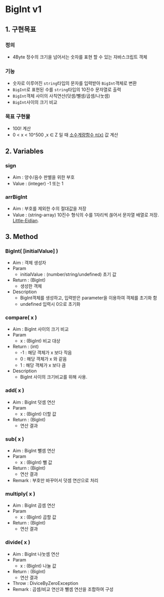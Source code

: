 # BigInt v1

## 1. 구현목표
### 정의
* 4Byte 정수의 크기을 넘어서는 숫자를 표현 할 수 있는 자바스크립트 객체

### 기능
* 숫자로 이루어진 ```string```타입의 문자를 입력받아 ```BigInt```객체로 변환
* ```BigInt```로 표현된 수를 ```string```타입의 10진수 문자열로 출력
* ```BigInt```객체 사이의 사칙연산(덧셈/뺄셈/곱셈/나눗셈)
* ```BigInt```사이의 크기 비교

### 목표 구현물
* 100! 계산
* 0 < x < 10^500 ,x ∈ Z 일 때 [소수계량함수 π(x)](https://ko.wikipedia.org/wiki/%EC%86%8C%EC%88%98_%EA%B3%84%EB%9F%89_%ED%95%A8%EC%88%98) 값 계산

## 2. Variables
### sign
* Aim : 양수/음수 판별을 위한 부호
* Value : (integer) -1 또는 1
### arrBigInt
* Aim : 부호를 제외한 수의 절대값을 저장
* Value : (string-array) 10진수 형식의 수를 1자리씩 쓶어서 문자열 배열로 저장. [Little-Eidian](https://en.wikipedia.org/wiki/Endianness#Little-endian).

## 3. Method
### BigInt( [initialValue] )
* Aim : 객체 생성자
* Param
   * initialValue : (number/string/undefined) 초기 값
* Return : (BigInt)
   * 생성한 객체
* Description
   * BigInt객체를 생성하고, 입력받은 parameter을 이용하여 객체를 초기화 함
   * undefined 입력시 0으로 초기화

### compare( x )
* Aim : BigInt 사이의 크기 비교
* Param
   * x : (BigInt) 비교 대상
* Return : (int)
   * -1 : 해당 객체가 x 보다 작음
   * 0 : 해당 객체가 x 와 같음
   * 1 : 해당 객체가 x 보다 큼
* Description
   * BigInt 사이의 크기비교를 위해 사용.

### add( x )
* Aim : BigInt 덧셈 연산
* Param
   * x : (BigInt) 더할 값
* Return : (BigInt)
   * 연산 결과

### sub( x )
* Aim : BigInt 뺄셈 연산
* Param
   * x : (BigInt) 뺄 값
* Return : (BigInt)
   * 연산 결과
* Remark : 부호만 바꾸어서 덧셈 연산으로 처리

### multiply( x )
* Aim : BigInt 곱셈 연산
* Param
   * x : (BigInt) 곱할 값
* Return : (BigInt)
   * 연산 결과

### divide( x )
* Aim : BigInt 나눗셈 연산
* Param
   * x : (BigInt) 나눌 값
* Return : (BigInt)
   * 연산 결과
* Throw : DiviceByZeroException
* Remark : 곱셈/비교 연산과 뺄셈 연산을 조합하여 구성